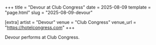 +++
title = "Devour at Club Congress"
date = 2025-08-09
template = "page.html"
slug = "2025-08-09-devour"

[extra]
artist = "Devour"
venue = "Club Congress"
venue_url = "https://hotelcongress.com"
+++

Devour performs at Club Congress.
